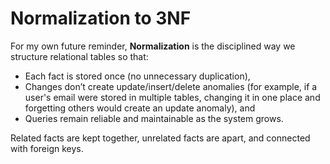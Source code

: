 # Normalization to 3NF

For my own future reminder, **Normalization** is the disciplined way we structure relational tables so that:
- Each fact is stored once (no unnecessary duplication),
- Changes don’t create update/insert/delete anomalies (for example, if a user's email were stored in multiple tables, changing it in one place and forgetting others would create an update anomaly), and
- Queries remain reliable and maintainable as the system grows.

Related facts are kept together, unrelated facts are apart, and connected with foreign keys.
